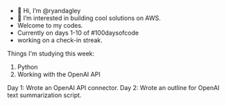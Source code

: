 - 👋 Hi, I’m @ryandagley
- 👀 I’m interested in building cool solutions on AWS.
- Welcome to my codes.
- Currently on days 1-10 of #100daysofcode
- working on a check-in streak.

Things I'm studying this week:
1. Python
2. Working with the OpenAI API

<!---
ryandagley/ryandagley is a ✨ special ✨ repository because its `README.md` (this file) appears on your GitHub profile.
You can click the Preview link to take a look at your changes.
--->

Day 1: Wrote an OpenAI API connector.
Day 2: Wrote an outline for OpenAI text summarization script.

